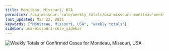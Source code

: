 ```yaml
---
title: Moniteau, Missouri, USA
permalink: /usa-missouri-cole/weekly_totals/usa-missouri-moniteau-weekly_totals.html
last_updated: Mar 22, 2021
keywords: ["Moniteau, Missouri, USA", "weekly totals"]
sidebar: usa-missouri-cole_sidebar
---
```


![Weekly Totals of Confirmed Cases for Moniteau, Missouri, USA](/covid_tracker/images/graphs/usa-missouri-moniteau-weekly_totals_graph.png)

